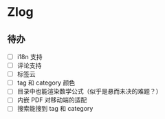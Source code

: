 # Zlog

## 待办

- [ ] i18n 支持
- [ ] 评论支持
- [ ] 标签云
- [ ] tag 和 category 颜色
- [ ] 目录中也能渲染数学公式（似乎是悬而未决的难题？）
- [ ] 内嵌 PDF 对移动端的适配
- [ ] 搜索能搜到 tag 和 category
